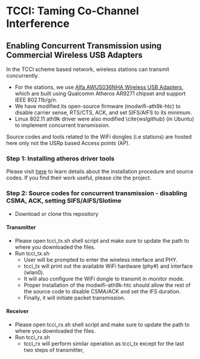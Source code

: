# TCCI: Taming Co-Channel Interference 

## Enabling Concurrent Transmission using Commercial Wireless USB Adapters

In the TCCI scheme based network, wireless stations can transmit concurrently.

- For the stations, we use [Alfa AWUS036NHA Wireless USB Adapters](http://www.amazon.com/dp/B004Y6MIXS?tag=modwiffir-20), which are built using Qualcomm Atheros AR9271 chipset and support IEEE 802.11b/g/n.
- We have modified its open-source firmware (modwifi-ath9k-htc) to disable carrier sense, RTS/CTS, ACK, and set SIFS/AIFS to its minimum. 
- Linux 802.11 ath9k driver were also modified \cite{wslgithub} (in Ubuntu) to implement concurrent transmission.

Source codes and tools related to the WiFi dongles (i.e stations) are hosted here only not the USRp based Access points (AP).

### Step 1: Installing atheros driver tools

Please visit [here](https://github.com/vanhoefm/modwifi/blob/master/README.md) to learn details about the installation procedure and source codes. If you find their work useful, please cite the project. 

### Step 2: Source codes for concurrent transmission - disabling CSMA, ACK, setting SIFS/AIFS/Slotime

- Download or clone this repository
#### Transmitter
- Please open tcci_tx.sh shell script and make sure to update the path to where you downloaded the files.
- Run tcci_tx.sh 
  - User will be prompted to enter the wireless interface and PHY. 
  - tcci_tx will print out the available WiFi hardware (phy#) and interface (wlan0).
  - It will also configure the WiFi dongle to transmit in monitor mode. 
  - Proper installation of the modwifi-ath9k-htc should allow the rest of the source code to disable CSMA/ACK and set the IFS duration.
  - Finally, it will initiate packet transmission. 
 
 #### Receiver
 - Please open tcci_rx.sh shell script and make sure to update the path to where you downloaded the files.
 - Run tcci_rx.sh 
    - tcci_rx will perform similar operation as tcci_tx except for the last two steps of transmitter,
    
  
  
